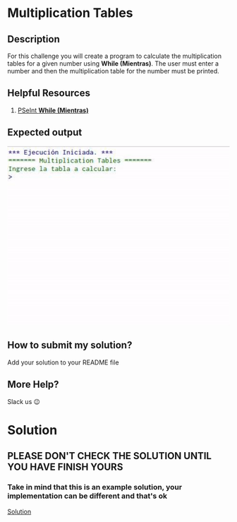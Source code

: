 # Multiplication Tables

## Description

For this challenge you will create a program to calculate the multiplication tables for a given number using **While (Mientras)**. The user must enter a number and then the multiplication table for the number must be printed.

## Helpful Resources

1. [PSeInt **While (Mientras)**](https://www.youtube.com/watch?v=Cea0bywr7-w&ab_channel=THESEGARED)

## Expected output

![multiplicationTables](../../../assets/multiplicationTables.gif 'multiplicationTables')

## How to submit my solution?

Add your solution to your README file

## More Help?

Slack us 😉

# Solution

## PLEASE DON'T CHECK THE SOLUTION UNTIL YOU HAVE FINISH YOURS

### Take in mind that this is an example solution, your implementation can be different and that's ok

[Solution](../sol)
